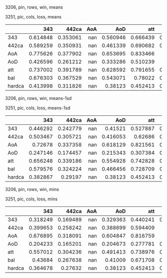 3206, pin, rows, win, means

3251, pic, cols, loss, means

|        |      343 |    442ca |   AoA |      AoD |      att |      bal |   hardca |
|:-------|---------:|---------:|------:|---------:|---------:|---------:|---------:|
| 343    | 0.614848 | 0.353061 |   nan | 0.560946 | 0.666439 | 0.563005 | 0.457182 |
| 442ca  | 0.589259 | 0.350931 |   nan | 0.461339 | 0.690682 | 0.561048 | 0.403746 |
| AoA    | 0.775626 | 0.377902 |   nan | 0.653695 | 0.833466 | 0.71549  | 0.488763 |
| AoD    | 0.426596 | 0.261212 |   nan | 0.333286 | 0.510239 | 0.40426  | 0.29142  |
| att    | 0.737002 | 0.391789 |   nan | 0.628592 | 0.791655 | 0.677269 | 0.499551 |
| bal    | 0.676303 | 0.367529 |   nan | 0.543071 | 0.78022  | 0.639159 | 0.4102   |
| hardca | 0.413998 | 0.311826 |   nan | 0.38123  | 0.452413 | 0.396687 | 0.33202  |

3206, pin, rows, win, means-1sd

3251, pic, cols, loss, means-1sd

|        |      343 |    442ca |   AoA |      AoD |      att |      bal |   hardca |
|:-------|---------:|---------:|------:|---------:|---------:|---------:|---------:|
| 343    | 0.446292 | 0.242779 |   nan | 0.41521  | 0.527887 | 0.386775 | 0.317526 |
| 442ca  | 0.503467 | 0.305721 |   nan | 0.416053 | 0.62686  | 0.462873 | 0.357552 |
| AoA    | 0.72678  | 0.337358 |   nan | 0.618129 | 0.821561 | 0.617561 | 0.40521  |
| AoD    | 0.247146 | 0.174457 |   nan | 0.215343 | 0.307384 | 0.223103 | 0.204472 |
| att    | 0.656248 | 0.339186 |   nan | 0.554928 | 0.742828 | 0.560422 | 0.434909 |
| bal    | 0.579576 | 0.324224 |   nan | 0.466456 | 0.728709 | 0.525457 | 0.351348 |
| hardca | 0.382867 | 0.29197  |   nan | 0.38123  | 0.452413 | 0.358144 | 0.306478 |

3206, pin, rows, win, mins

3251, pic, cols, loss, mins

|        |      343 |    442ca |   AoA |      AoD |      att |      bal |   hardca |
|:-------|---------:|---------:|------:|---------:|---------:|---------:|---------:|
| 343    | 0.318249 | 0.169489 |   nan | 0.329363 | 0.440241 | 0.232891 | 0.23248  |
| 442ca  | 0.399653 | 0.258242 |   nan | 0.388699 | 0.594409 | 0.33485  | 0.317095 |
| AoA    | 0.676895 | 0.318091 |   nan | 0.604847 | 0.816759 | 0.51366  | 0.366528 |
| AoD    | 0.204233 | 0.165201 |   nan | 0.204673 | 0.277781 | 0.164159 | 0.196079 |
| att    | 0.557012 | 0.304236 |   nan | 0.491413 | 0.738976 | 0.428393 | 0.399574 |
| bal    | 0.43684  | 0.267638 |   nan | 0.41009  | 0.671708 | 0.368965 | 0.309462 |
| hardca | 0.364678 | 0.27632  |   nan | 0.38123  | 0.452413 | 0.342881 | 0.306478 |

